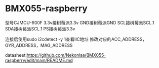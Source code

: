 # BMX055-raspberry
型号CJMCU-900F
3.3v接树莓派3.3v
GND接树莓派GND
SCL接树莓派SCL.1
SDA接树莓派SCL.1
PS接树莓派3.3v

连接后使用sudo i2cdetect -y 1查看IIC地址
修改对应的ACC_ADDRESS，GYR_ADDRESS，MAG_ADDRESS

datasheet:https://github.com/Nekonlaa/BMX055-raspberry/edit/main/README.md
